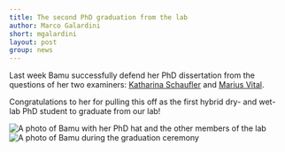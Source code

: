 ```yaml
---
title: The second PhD graduation from the lab
author: Marco Galardini
short: mgalardini
layout: post
group: news
---
```


Last week Bamu successfully defend her PhD dissertation from the questions of her
two examiners: [Katharina Schaufler](https://www.helmholtz-hioh.de/de/forschung/people/person/prof-dr-katharina-schaufler/)
and [Marius Vital](https://www.mhh.de/en/institute-for-medical-mikcobiology-and-hospital-epidemiology/work-group-vital).

Congratulations to her for pulling this off as the first hybrid dry- and wet- lab PhD student to graduate from our lab!

<img class="img-fluid" src="{{ site.url }}/static/img/news/20250204_bamu.jpg" alt="A photo of Bamu with her PhD hat and the other members of the lab">

<img class="img-fluid" src="{{ site.url }}/static/img/news/20250204_bamu_2.jpg" alt="A photo of Bamu during the graduation ceremony">
